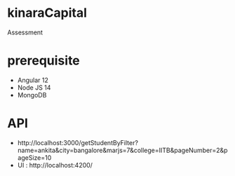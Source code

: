# kinaraCapital
Assessment

# prerequisite
- Angular 12
- Node JS 14
- MongoDB

# API
-  http://localhost:3000/getStudentByFilter?name=ankita&city=bangalore&marjs=7&college=IITB&pageNumber=2&pageSize=10
-  UI : http://localhost:4200/

